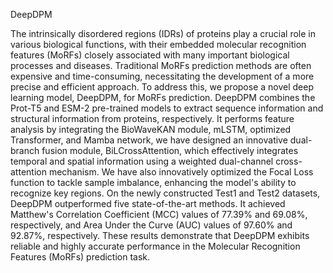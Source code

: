 DeepDPM

The intrinsically disordered regions (IDRs) of proteins play a crucial role in various biological
functions, with their embedded molecular recognition features (MoRFs) closely associated with
many important biological processes and diseases. Traditional MoRFs prediction methods are often
expensive and time-consuming, necessitating the development of a more precise and efficient
approach. To address this, we propose a novel deep learning model, DeepDPM, for MoRFs
prediction. DeepDPM combines the Prot-T5 and ESM-2 pre-trained models to extract sequence
information and structural information from proteins, respectively. It performs feature analysis by
integrating the BioWaveKAN module, mLSTM, optimized Transformer, and Mamba network, we
have designed an innovative dual-branch fusion module, BiLCrossAttention, which effectively
integrates temporal and spatial information using a weighted dual-channel cross-attention
mechanism. We have also innovatively optimized the Focal Loss function to tackle sample
imbalance, enhancing the model's ability to recognize key regions. On the newly constructed Test1
and Test2 datasets, DeepDPM outperformed five state-of-the-art methods. It achieved Matthew's
Correlation Coefficient (MCC) values of 77.39% and 69.08%, respectively, and Area Under the
Curve (AUC) values of 97.60% and 92.87%, respectively. These results demonstrate that DeepDPM
exhibits reliable and highly accurate performance in the Molecular Recognition Features (MoRFs)
prediction task.
